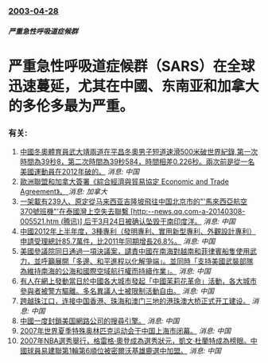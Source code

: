 ### [2003-04-28](/news/2003/04/28/index.md)

##### 严重急性呼吸道症候群
#  严重急性呼吸道症候群（SARS）在全球迅速蔓延，尤其在中國、东南亚和加拿大的多伦多最为严重。




### 有关:

1. [ 中國冬奧體育員武大靖兩道在平昌冬奧男子短道速滑500米破世界紀錄,第一次時間為39秒8，第二次時間為39秒584，時間相差0.226秒。兩次前是從一名美國運動員在2012年破的。](/zh/news/2018/02/22/中國冬奧體育員武大靖兩道在平昌冬奧男子短道速滑500米破世界紀錄第一次時間為39秒8-第二次時間為39秒584-時間.md) _消息: 中国_
2. [歐洲聯盟和加拿大簽署《綜合經濟與貿易協定 Economic and Trade Agreement》。 ](/zh/news/2016/10/30/歐洲聯盟和加拿大簽署-綜合經濟與貿易協定-Economic-and-Trade-Agreement.md) _消息: 加拿大_
3. [一架載有239人、原定從马来西亚吉隆坡飛往中国北京市的"'馬來西亞航空370號班機"'在泰國灣上空失去聯繫 [http:--news.qq.com-a-20140308-005521.htm (腾讯)] 后于3月24日被确认坠毁于南印度洋。](/zh/news/2014/03/8/一架載有239人-原定從马来西亚吉隆坡飛往中国北京市的-馬來西亞航空370號班機-在泰國灣上空失去聯繫-http.md) _消息: 中国_
4. [中國2012年上半年度，3種專利（發明專利、實用新型專利、外觀設計專利）申請受理總計85.7萬件，比2011年同期增長26.8%。](/zh/news/2012/07/30/中國2012年上半年度-3種專利-發明專利-實用新型專利-外觀設計專利-申請受理總計857萬件-比2011年同期增長2.md) _消息: 中国_
5. [ 美國參議院同日通過一項決議案，譴責中國在南海對越南和菲律賓船隻使用武力，並呼籲展開「多邊、和平進程以化解爭端」。並同時「支持美國武裝部隊為維持南海的公海和國際空域航行權而持續作業」。](/zh/news/2011/06/28/美國參議院同日通過一項決議案-譴責中國在南海對越南和菲律賓船隻使用武力-並呼籲展開-多邊-和平進程以化解爭端-並同時.md) _消息: 中国_
6. [有人在網上發動當日於中國各大城市發起「中國茉莉花革命」活動，各大城市參與者被警方驅離。多名異議人士被限制活動自由。](/zh/news/2011/02/20/有人在網上發動當日於中國各大城市發起-中國茉莉花革命-活動-各大城市參與者被警方驅離-多名異議人士被限制活動自由.md) _消息: 中国_
7. [跨越珠江口，连接中国香港、珠海和澳门三地的港珠澳大桥正式开工建设。](/zh/news/2009/12/15/跨越珠江口-连接中国香港-珠海和澳门三地的港珠澳大桥正式开工建设.md) _消息: 中国_
8. [中國一度封鎖美国網路公司的搜尋引擎。](/zh/news/2007/10/18/中國一度封鎖美国網路公司的搜尋引擎.md) _消息: 中国_
9. [2007年世界夏季特殊奥林匹克运动会于中国上海市闭幕。](/zh/news/2007/10/11/2007年世界夏季特殊奥林匹克运动会于中国上海市闭幕.md) _消息: 中国_
10. [2007年NBA選秀舉行，格雷格·奧登成為選秀狀元，凱文·杜蘭特成為榜眼。中國球員易建聯第1輪第6順位被密爾沃基雄鹿選中加盟。](/zh/news/2007/06/29/2007年NBA選秀舉行-格雷格-奧登成為選秀狀元-凱文-杜蘭特成為榜眼-中國球員易建聯第1輪第6順位被密爾沃基雄鹿選中.md) _消息: 中国_

